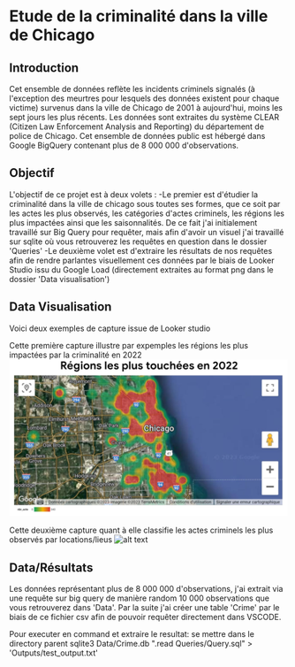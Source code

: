 # Etude de la criminalité dans la ville de Chicago

## Introduction 
Cet ensemble de données reflète les incidents criminels signalés (à l'exception des meurtres pour lesquels des données existent pour chaque victime) survenus dans la ville de Chicago de 2001 à aujourd'hui, moins les sept jours les plus récents. Les données sont extraites du système CLEAR (Citizen Law Enforcement Analysis and Reporting) du département de police de Chicago.
Cet ensemble de données public est hébergé dans Google BigQuery contenant plus de 8 000 000 d'observations.

## Objectif 
L'objectif de ce projet est à deux volets :
-Le premier est d'étudier la criminalité dans la ville de chicago sous toutes ses formes, que ce soit par les actes les plus observés, les catégories d'actes criminels, les régions les plus impactées ainsi que les saisonnalités. De ce fait j'ai initialement travaillé sur Big Query pour requêter, mais afin d'avoir un visuel j'ai travaillé sur sqlite où vous retrouverez les requêtes en question dans le dossier 'Queries'
-Le deuxième volet est d'extraire les résultats de nos requêtes afin de rendre parlantes visuellement ces données par le biais de Looker Studio issu du Google Load (directement extraites au format png dans le dossier 'Data visualisation')


## Data Visualisation
Voici deux exemples de capture issue de Looker studio 

Cette première capture illustre par expemples les régions les plus impactées par la criminalité en 2022
![alt text](<Data visualization/Crimes_regions_2022.png>)

Cette deuxième capture quant à elle classifie les actes criminels les plus observés par locations/lieus
![alt text](<Data visualization/Actes_les_plus_observés.png>)


## Data/Résultats
Les données représentant plus de 8 000 000 d'observations, j'ai extrait via une requête sur big query de manière random 10 000 observations que vous retrouverez dans 'Data'.
Par la suite j'ai créer une table 'Crime' par le biais de ce fichier csv afin de pouvoir requêter directement dans VSCODE.

Pour executer en command et extraire le resultat:
se mettre dans le directory parent
sqlite3 Data/Crime.db ".read Queries/Query.sql" > 'Outputs/test_output.txt'